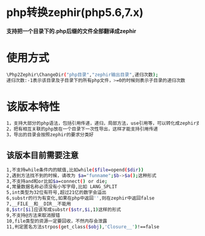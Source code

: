 php转换zephir(php5.6,7.x)
============
#### 支持把一个目录下的.php后缀的文件全部翻译成zephir
使用方式
============
```bash
\Php2Zephir\ChangeDir("php目录","zephir输出目录",递归次数);
递归次数:-1表示该目录及子目录下的所有php文件，>=0的时候则表示子目录的递归次数
```
该版本特性
========
```bash
1，支持大部分的php语法，包括引用传递，递归，局部方法，use引用等，可以转化成zephir支持的语法
2，把有相互关联的php放在一个目录下一次性导出，这样才能支持引用传递
3，导出的目录会按照zephir的要求分类好
```
该版本目前需要注意
---------------
```bash
1,不支持while条件内的赋值,比如while($file=opend($dir))
2,遇到方法找不到的时候，请改为 $a="funname";$b->$a();这种形式
3,不支持and和or比如$a=connect() or die;
4,常量数据名称必须没有小写字母,比如 LANG_SPLIT
5,int类型为32位有符号,超过21亿的数字会溢出
6,substr的行为有变化,如果在php中返回'',则在zephir中返回false
7,__FILE__和__DIR__不能用
8,$str[$i]应该写成substr($str,$i,1)这样的形式
9,不支持@方法来取消报错
10,file类型的资源一定要回收，不然内存会泄露
11,判定匿名方法strpos(get_class($obj),'Closure__')!==false
```

